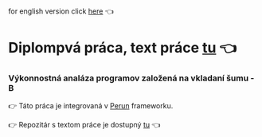 for english version click [here](README-en.md) :point_left:

# Diplompvá práca, text práce [tu](https://www.fit.vut.cz/study/thesis-file/24144/24144.pdf) :point_left:

### Výkonnostná analáza programov založená na vkladaní šumu - B

:point_right: Táto práca je integrovaná v [Perun](https://github.com/xlisci02/perun/tree/ml/perfblowing) frameworku.

:point_right: Repozitár s textom práce je dostupný [tu](https://github.com/xlisci02/Performance-Analysis-Based-on-Noise-Injection) :point_left: